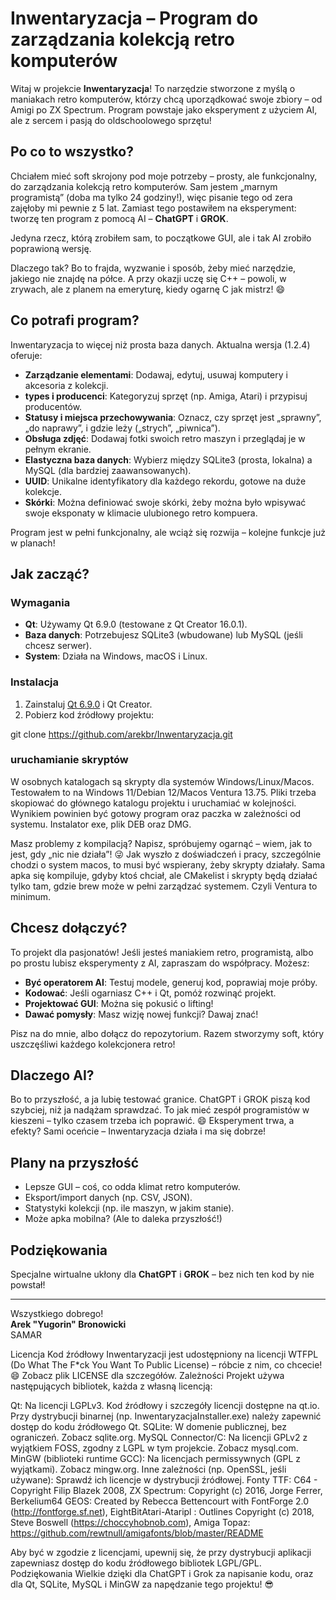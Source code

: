 # Inwentaryzacja – Program do zarządzania kolekcją retro komputerów

Witaj w projekcie **Inwentaryzacja**! To narzędzie stworzone z myślą o maniakach retro komputerów, którzy chcą uporządkować swoje zbiory – od Amigi po ZX Spectrum. Program powstaje jako eksperyment z użyciem AI, ale z sercem i pasją do oldschoolowego sprzętu!

## Po co to wszystko?

Chciałem mieć soft skrojony pod moje potrzeby – prosty, ale funkcjonalny, do zarządzania kolekcją retro komputerów. Sam jestem „marnym programistą” (doba ma tylko 24 godziny!), więc pisanie tego od zera zajęłoby mi pewnie z 5 lat. Zamiast tego postawiłem na eksperyment: tworzę ten program z pomocą AI – **ChatGPT** i **GROK**. 

Jedyna rzecz, którą zrobiłem sam, to początkowe GUI, ale i tak AI zrobiło poprawioną wersję. 

Dlaczego tak? Bo to frajda, wyzwanie i sposób, żeby mieć narzędzie, jakiego nie znajdę na półce. A przy okazji uczę się C++ – powoli, w zrywach, ale z planem na emeryturę, kiedy ogarnę C jak mistrz! 😄

## Co potrafi program?

Inwentaryzacja to więcej niż prosta baza danych. Aktualna wersja (1.2.4) oferuje:
- **Zarządzanie elementami**: Dodawaj, edytuj, usuwaj komputery i akcesoria z kolekcji.
- **types i producenci**: Kategoryzuj sprzęt (np. Amiga, Atari) i przypisuj producentów.
- **Statusy i miejsca przechowywania**: Oznacz, czy sprzęt jest „sprawny”, „do naprawy”, i gdzie leży („strych”, „piwnica”).
- **Obsługa zdjęć**: Dodawaj fotki swoich retro maszyn i przeglądaj je w pełnym ekranie.
- **Elastyczna baza danych**: Wybierz między SQLite3 (prosta, lokalna) a MySQL (dla bardziej zaawansowanych).
- **UUID**: Unikalne identyfikatory dla każdego rekordu, gotowe na duże kolekcje.
- **Skórki**: Można definiować swoje skórki, żeby można było wpisywać swoje eksponaty w klimacie ulubionego retro kompuera.

Program jest w pełni funkcjonalny, ale wciąż się rozwija – kolejne funkcje już w planach!

## Jak zacząć?

### Wymagania
- **Qt**: Używamy Qt 6.9.0 (testowane z Qt Creator 16.0.1).
- **Baza danych**: Potrzebujesz SQLite3 (wbudowane) lub MySQL (jeśli chcesz serwer).
- **System**: Działa na Windows, macOS i Linux.

### Instalacja
1. Zainstaluj [Qt 6.9.0](https://www.qt.io/download) i Qt Creator.
2. Pobierz kod źródłowy projektu:

git clone https://github.com/arekbr/Inwentaryzacja.git

### uruchamianie skryptów 
W osobnych katalogach są skrypty dla systemów Windows/Linux/Macos. Testowałem to na Windows 11/Debian 12/Macos Ventura 13.75. Pliki trzeba skopiować do głównego katalogu projektu i uruchamiać w kolejności. Wynikiem powinien być gotowy program oraz paczka w zależności od systemu. Instalator exe, plik DEB oraz DMG.

Masz problemy z kompilacją? Napisz, spróbujemy ogarnąć – wiem, jak to jest, gdy „nic nie działa”! 😜 Jak wyszło z doświadczeń i pracy, szczególnie chodzi o system macos, to musi być wspierany, żeby skrypty działały. Sama apka się kompiluje, gdyby ktoś chciał, ale CMakelist i skrypty będą działać tylko tam, gdzie brew może w pełni zarządzać systemem. Czyli Ventura to minimum.

## Chcesz dołączyć?

To projekt dla pasjonatów! Jeśli jesteś maniakiem retro, programistą, albo po prostu lubisz eksperymenty z AI, zapraszam do współpracy. Możesz:
- **Być operatorem AI**: Testuj modele, generuj kod, poprawiaj moje próby.
- **Kodować**: Jeśli ogarniasz C++ i Qt, pomóż rozwinąć projekt.
- **Projektować GUI**: Można się pokusić o lifting!
- **Dawać pomysły**: Masz wizję nowej funkcji? Dawaj znać!

Pisz na do mnie, albo dołącz do repozytorium. Razem stworzymy soft, który uszczęśliwi każdego kolekcjonera retro!

## Dlaczego AI?

Bo to przyszłość, a ja lubię testować granice. ChatGPT i GROK piszą kod szybciej, niż ja nadążam sprawdzać. To jak mieć zespół programistów w kieszeni – tylko czasem trzeba ich poprawić. 😄 Eksperyment trwa, a efekty? Sami oceńcie – Inwentaryzacja działa i ma się dobrze!

## Plany na przyszłość

- Lepsze GUI – coś, co odda klimat retro komputerów.
- Eksport/import danych (np. CSV, JSON).
- Statystyki kolekcji (np. ile maszyn, w jakim stanie).
- Może apka mobilna? (Ale to daleka przyszłość!)

## Podziękowania

Specjalne wirtualne ukłony dla **ChatGPT** i **GROK** – bez nich ten kod by nie powstał!

---

Wszystkiego dobrego!  
**Arek "Yugorin" Bronowicki**  
SAMAR

Licencja
Kod źródłowy Inwentaryzacji jest udostępniony na licencji WTFPL (Do What The F*ck You Want To Public License) – róbcie z nim, co chcecie! 😄 Zobacz plik LICENSE dla szczegółów.
Zależności
Projekt używa następujących bibliotek, każda z własną licencją:

Qt: Na licencji LGPLv3. Kod źródłowy i szczegóły licencji dostępne na qt.io. Przy dystrybucji binarnej (np. InwentaryzacjaInstaller.exe) należy zapewnić dostęp do kodu źródłowego Qt.
SQLite: W domenie publicznej, bez ograniczeń. Zobacz sqlite.org.
MySQL Connector/C: Na licencji GPLv2 z wyjątkiem FOSS, zgodny z LGPL w tym projekcie. Zobacz mysql.com.
MinGW (biblioteki runtime GCC): Na licencjach permissywnych (GPL z wyjątkami). Zobacz mingw.org.
Inne zależności (np. OpenSSL, jeśli używane): Sprawdź ich licencje w dystrybucji źródłowej.
Fonty TTF: C64 - Copyright Filip Blazek 2008, ZX Spectrum: Copyright (c) 2016, Jorge Ferrer, Berkelium64 GEOS: Created by Rebecca Bettencourt with FontForge 2.0 (http://fontforge.sf.net), EightBitAtari-Ataripl : Outlines Copyright (c) 2018, Steve Boswell (https://choccyhobnob.com), Amiga Topaz: https://github.com/rewtnull/amigafonts/blob/master/README

Aby być w zgodzie z licencjami, upewnij się, że przy dystrybucji aplikacji zapewniasz dostęp do kodu źródłowego bibliotek LGPL/GPL.
Podziękowania
Wielkie dzięki dla ChatGPT i Grok za napisanie kodu, oraz dla Qt, SQLite, MySQL i MinGW za napędzanie tego projektu! 😎
